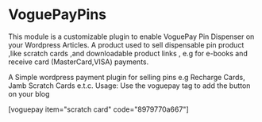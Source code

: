 # VoguePayPins
This module is a customizable plugin to enable VoguePay Pin Dispenser on your Wordpress Articles. A product used to sell dispensable pin product ,like scratch cards ,and downloadable product links , e.g for e-books and receive card (MasterCard,VISA) payments.

A Simple wordpress payment plugin for selling pins e.g Recharge Cards, Jamb Scratch Cards e.t.c.
Usage: Use the voguepay tag to add the button on your blog


[voguepay item="scratch card" code="8979770a667"]
